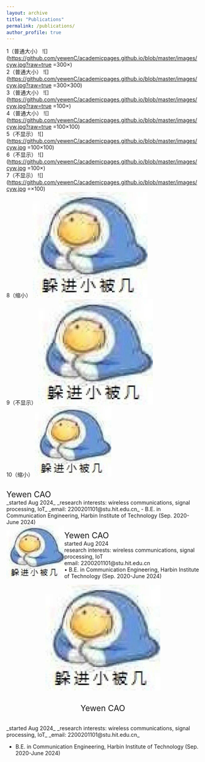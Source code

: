 ```yaml
---
layout: archive
title: "Publications"
permalink: /publications/
author_profile: true
---
```



1（普通大小）
![](https://github.com/yewenC/academicpages.github.io/blob/master/images/cyw.jpg?raw=true =300×)<br>
2（普通大小）
![](https://github.com/yewenC/academicpages.github.io/blob/master/images/cyw.jpg?raw=true =300×300)<br>
3（普通大小）
![](https://github.com/yewenC/academicpages.github.io/blob/master/images/cyw.jpg?raw=true =100×)<br>
4（普通大小）
![](https://github.com/yewenC/academicpages.github.io/blob/master/images/cyw.jpg?raw=true =100×100)<br>
5（不显示）
![](https://github.com/yewenC/academicpages.github.io/blob/master/images/cyw.jpg =100×100)<br>
6（不显示）
![](https://github.com/yewenC/academicpages.github.io/blob/master/images/cyw.jpg =100×)<br>
7（不显示）
![](https://github.com/yewenC/academicpages.github.io/blob/master/images/cyw.jpg =×100)<br>
8（缩小）
<img src="https://github.com/yewenC/academicpages.github.io/blob/master/images/cyw.jpg?raw=true" width="300"><br>
9（不显示）
<img src="https://github.com/yewenC/academicpages.github.io/blob/master/images/cyw.jpg" width="300"><br>
10（缩小）
<img src="https://github.com/yewenC/academicpages.github.io/blob/master/images/cyw.jpg?raw=true" width=200px><br>

<br>
  <span style="font-size: 1.5em;">Yewen CAO</span><br>
_started Aug 2024_  
_research interests: wireless communications, signal processing, IoT_  
_email: 2200201101@stu.hit.edu.cn_  
- B.E. in Communication Engineering, Harbin Institute of Technology (Sep. 2020-June 2024)<br>
<head>
  <style>
    .col-30 {
      width: 30%;
      float: left;
    }
    .col-70 {
      width: 70%;
      float: left;
    }
    .clearfix::after {
      content: "";
      display: table;
      clear: both;
    }
  </style>
</head>
<body>

<div class="container">
  <div class="col-30">
   <div align=center><img src="https://github.com/yewenC/academicpages.github.io/blob/master/images/cyw.jpg?raw=true" width="300"></div>
  </div>
  <div class="col-70">
    <p><span style="font-size: 1.5em;">Yewen CAO</span><br>
    started Aug 2024<br>  
    research interests: wireless communications, signal processing, IoT<br>  
    email: 2200201101@stu.hit.edu.cn<br>  
    • B.E. in Communication Engineering, Harbin Institute of Technology (Sep. 2020-June 2024)</p >
  </div>
  <div class="clearfix"></div>
</div>

</body>

<div align=center><img src="https://github.com/yewenC/academicpages.github.io/blob/master/images/cyw.jpg?raw=true" width="300"></div>

<br>
<p align="center">
  <span style="font-size: 1.5em;">Yewen CAO</span>
</p >
<br>
_started Aug 2024_  
_research interests: wireless communications, signal processing, IoT_  
_email: 2200201101@stu.hit.edu.cn_  

- B.E. in Communication Engineering, Harbin Institute of Technology (Sep. 2020-June 2024)



